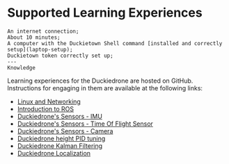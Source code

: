 # Supported Learning Experiences

```{needget}
An internet connection;
About 10 minutes;
A computer with the Duckietown Shell command [installed and correctly setup](laptop-setup);
Duckietown token correctly set up;
---
Knowledge
```

Learning experiences for the Duckiedrone are hosted on GitHub. Instructions for engaging in them are available at the following links:

- [Linux and Networking](https://github.com/duckietown/duckietown-lx/tree/duckiedrone-lxs/linux-and-networking)
- [Introduction to ROS](https://github.com/duckietown/duckietown-lx/tree/duckiedrone-lxs/introduction-to-ros-lx)
- [Duckiedrone's Sensors - IMU](https://github.com/duckietown/duckietown-lx/tree/duckiedrone-lxs/dd21-sensors-imu)
- [Duckiedrone's Sensors - Time Of Flight Sensor](https://github.com/duckietown/duckietown-lx/tree/duckiedrone-lxs/dd21-sensors-tof)
- [Duckiedrone's Sensors - Camera](https://github.com/duckietown/duckietown-lx/tree/duckiedrone-lxs/dd21-sensors-camera)
- [Duckiedrone height PID tuning](https://github.com/duckietown/duckietown-lx/tree/duckiedrone-lxs/dd21-pid-tuning-lx)
- [Duckiedrone Kalman Filtering](https://github.com/duckietown/duckietown-lx/tree/duckiedrone-lxs/dd21-ukf-lx)
- [Duckiedrone Localization](https://github.com/duckietown/duckietown-lx/tree/duckiedrone-lxs/dd21-localization-lx)
